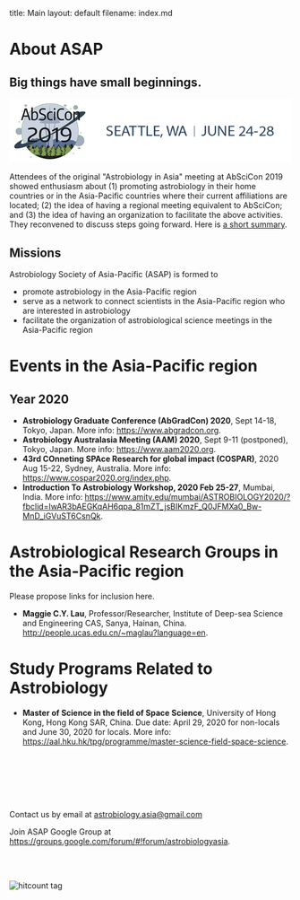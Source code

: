 title: Main
layout: default
filename: index.md

# About ASAP

## Big things have small beginnings.

![Image of AbSciCon2019 logo](/images/AbSciCon2019_logo.jpg)

Attendees of the original "Astrobiology in Asia" meeting at AbSciCon 2019 showed enthusiasm about (1) promoting astrobiology in their home countries or in the Asia-Pacific countries where their current affiliations are located; (2) the idea of having a regional meeting equivalent to AbSciCon; and (3) the idea of having an organization to facilitate the above activities. They reconvened to discuss steps going forward. Here is <a href="/pdfs/AbSciCon_AsiaPacific_20190628_v2.pdf" target="_blank">a short summary</a>.

## Missions

Astrobiology Society of Asia-Pacific (ASAP) is formed to
* promote astrobiology in the Asia-Pacific region
* serve as a network to connect scientists in the Asia-Pacific region who are interested in astrobiology
* facilitate the organization of astrobiological science meetings in the Asia-Pacific region

# Events in the Asia-Pacific region
## Year 2020
* **Astrobiology Graduate Conference (AbGradCon) 2020**, Sept 14-18, Tokyo, Japan. More info: <a href="https://www.abgradcon.org/" target="_blank">https://www.abgradcon.org</a>.
* **Astrobiology Australasia Meeting (AAM) 2020**, Sept 9-11 (postponed), Tokyo, Japan. More info: <a href="https://www.aam2020.org/" target="_blank">https://www.aam2020.org</a>.
* **43rd COnneting SPAce Research for global impact (COSPAR)**, 2020 Aug 15-22, Sydney, Australia. More info: <a href="https://www.cospar2020.org/index.php" target="_blank">https://www.cospar2020.org/index.php</a>.
* **Introduction To Astrobiology Workshop, 2020 Feb 25-27**, Mumbai, India. More info: <a href="https://www.amity.edu/mumbai/ASTROBIOLOGY2020/?fbclid=IwAR3bAEGKqAH6qpa_81mZT_jsBIKmzF_Q0JFMXa0_Bw-MnD_iGVuST6CsnQk" target="_blank">https://www.amity.edu/mumbai/ASTROBIOLOGY2020/?fbclid=IwAR3bAEGKqAH6qpa_81mZT_jsBIKmzF_Q0JFMXa0_Bw-MnD_iGVuST6CsnQk</a>.

# Astrobiological Research Groups in the Asia-Pacific region
Please propose links for inclusion here.
* **Maggie C.Y. Lau**, Professor/Researcher, Institute of Deep-sea Science and Engineering CAS, Sanya, Hainan, China. <a href="http://people.ucas.edu.cn/~maglau?language=en" target="_blank">http://people.ucas.edu.cn/~maglau?language=en</a>.

# Study Programs Related to Astrobiology
* **Master of Science in the field of Space Science**, University of Hong Kong, Hong Kong SAR, China. Due date: April 29, 2020 for non-locals and June 30, 2020 for locals. More info: <a href="https://aal.hku.hk/tpg/programme/master-science-field-space-science" target="_blank">https://aal.hku.hk/tpg/programme/master-science-field-space-science</a>.




<br> 
<br> 
<br> 
<br> 
<br> 

Contact us by email at <astrobiology.asia@gmail.com>

Join ASAP Google Group at <a href="https://groups.google.com/forum/#!forum/astrobiologyasia" target="_blank">https://groups.google.com/forum/#!forum/astrobiologyasia</a>.

<br> 
<br> 

![hitcount tag](https://hitcounter.pythonanywhere.com/count/tag.svg?url=https%3A%2F%2Fwww.astrobiology.asia%2F)
